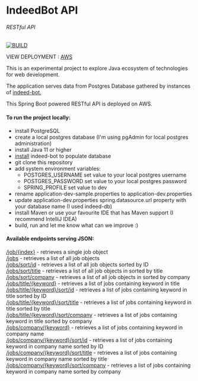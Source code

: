 # IndeedBot API
###### RESTful API
[![BUILD](https://github.com/AdamWandoch/indeed-bot-api/actions/workflows/maven.yml/badge.svg?branch=split)](https://github.com/AdamWandoch/indeed-bot-api/actions/workflows/maven.yml)

VIEW DEPLOYMENT : [AWS]("http://indeed-bot-api.herokuapp.com/"/)

This is an experimental project to explore Java ecosystem of technologies for web development.

The application serves data from Postgres Database gathered by instances of [indeed-bot.](https://github.com/AdamWandoch/indeed-bot)

This Spring Boot powered RESTful API is deployed on AWS.

#### To run the project locally:
* install PostgreSQL
* create a local postgres database (I'm using pgAdmin for local postgres administration)
* install Java 11 or higher
* [install](https://github.com/AdamWandoch/indeed-bot#readme) indeed-bot to populate database
* git clone this repository
* add system environment variables:
   * POSTGRES_USERNAME set value to your local postgres username
   * POSTGRES_PASSWORD set value to your local postgres password
   * SPRING_PROFILE set value to dev
* rename application-dev-sample.properties to application-dev.properties
* update application-dev.properties spring.datasource.url property with your database name (I used indeed-db)
* install Maven or use your favourite IDE that has Maven support (I recommend IntelliJ IDEA)
* build, run and let me know what can we improve :)
#### Available endpoints serving JSON:
[/job/{index}]("http://indeed-bot-api.herokuapp.com/"/job/0) - retrieves a single job object <br>
[/jobs]("http://indeed-bot-api.herokuapp.com/"/jobs) - retrieves a list of all job objects <br>
[/jobs/sort/id]("http://indeed-bot-api.herokuapp.com/"/jobs/sort/id) - retrieves a list of all job objects sorted by ID <br>
[/jobs/sort/title]("http://indeed-bot-api.herokuapp.com/"/jobs/sort/title) - retrieves a list of all job objects in sorted by title <br>
[/jobs/sort/company]("http://indeed-bot-api.herokuapp.com/"/jobs/sort/company) - retrieves a list of all job objects in sorted by company <br>
[/jobs/title/{keyword}]("http://indeed-bot-api.herokuapp.com/"/jobs/title/software) - retrieves a list of jobs containing keyword in title <br>
[/jobs/title/{keyword}/sort/id]("http://indeed-bot-api.herokuapp.com/"/jobs/title/software/sort/id) - retrieves a list of jobs containing keyword in title sorted by ID <br>
[/jobs/title/{keyword}/sort/title]("http://indeed-bot-api.herokuapp.com/"/jobs/title/software/sort/title) - retrieves a list of jobs containing keyword in title sorted by title <br>
[/jobs/title/{keyword}/sort/company]("http://indeed-bot-api.herokuapp.com/"/jobs/title/software/sort/company) - retrieves a list of jobs containing keyword in title sorted by company <br>
[/jobs/company/{keyword}]("http://indeed-bot-api.herokuapp.com/"/jobs/company/reperio) - retrieves a list of jobs containing keyword in company name <br>
[/jobs/company/{keyword}/sort/id]("http://indeed-bot-api.herokuapp.com/"/jobs/company/reperio/sort/id) - retrieves a list of jobs containing keyword in company name sorted by ID <br>
[/jobs/company/{keyword}/sort/title]("http://indeed-bot-api.herokuapp.com/"/jobs/company/reperio/sort/title) - retrieves a list of jobs containing keyword in company name sorted by title <br>
[/jobs/company/{keyword}/sort/company]("http://indeed-bot-api.herokuapp.com/"/jobs/company/reperio/sort/company) - retrieves a list of jobs containing keyword in company name sorted by company <br>

